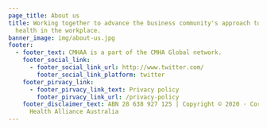 ```yaml
---
page_title: About us
title: Working together to advance the business community's approach to mental
  health in the workplace.
banner_image: img/about-us.jpg
footer:
  - footer_text: CMHAA is a part of the CMHA Global network.
    footer_social_link:
      - footer_social_link_url: http://www.twitter.com/
        footer_social_link_platform: twitter
    footer_pirvacy_link:
      - footer_pirvacy_link_text: Privacy policy
        footer_pirvacy_link_url: /privacy-policy
    footer_disclaimer_text: ABN 28 638 927 125 | Copyright © 2020 · Corporate Mental
      Health Alliance Australia
---
```

